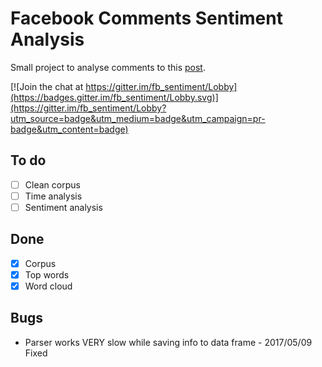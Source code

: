 # Facebook Comments Sentiment Analysis

Small project to analyse comments to this [post](https://www.facebook.com/permalink.php?story_fbid=621724294649235&id=100004350093268).

[![Join the chat at https://gitter.im/fb_sentiment/Lobby](https://badges.gitter.im/fb_sentiment/Lobby.svg)](https://gitter.im/fb_sentiment/Lobby?utm_source=badge&utm_medium=badge&utm_campaign=pr-badge&utm_content=badge)

## To do
- [ ] Clean corpus
- [ ] Time analysis
- [ ] Sentiment analysis

## Done
- [X] Corpus
- [X] Top words
- [X] Word cloud

## Bugs
- Parser works VERY slow while saving info to data frame - 2017/05/09 Fixed
